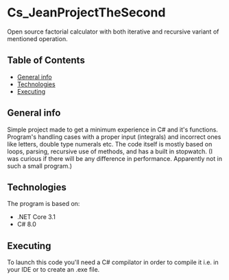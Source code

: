 # Cs_JeanProjectTheSecond
Open source factorial calculator with both iterative and recursive variant of mentioned operation. 

## Table of Contents

* [General info](#general-info)
* [Technologies](#technologies)
* [Executing](#launch)

## General info

Simple project made to get a minimum experience in C# and it's functions.
Program's handling cases with a proper input (integrals) and incorrect ones like letters, double type numerals etc.
The code itself is mostly based on loops, parsing, recursive use of methods, and has a built in stopwatch. (I was curious if there will be any difference in performance. Apparently not in such a small program.)

## Technologies 

The program is based on:
* .NET Core 3.1
* C# 8.0

## Executing

To launch this code you'll need a C# compilator in order to compile it i.e. in your IDE or to create an .exe file.
